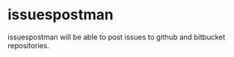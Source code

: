 issuespostman
=============

issuespostman will be able to post issues to github and bitbucket repositories.

